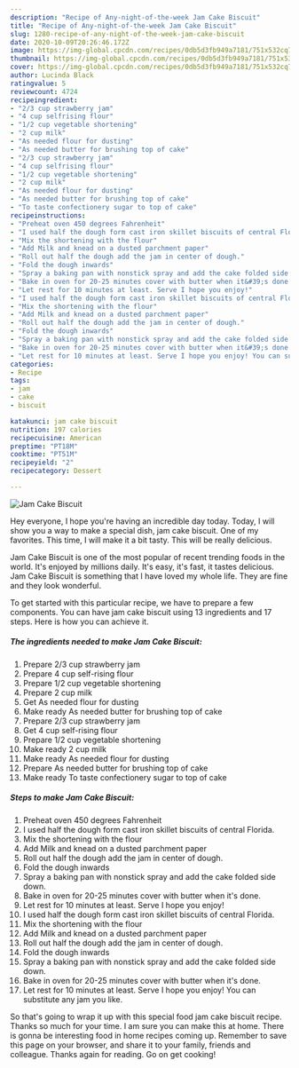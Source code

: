 ```yaml
---
description: "Recipe of Any-night-of-the-week Jam Cake Biscuit"
title: "Recipe of Any-night-of-the-week Jam Cake Biscuit"
slug: 1280-recipe-of-any-night-of-the-week-jam-cake-biscuit
date: 2020-10-09T20:26:46.172Z
image: https://img-global.cpcdn.com/recipes/0db5d3fb949a7181/751x532cq70/jam-cake-biscuit-recipe-main-photo.jpg
thumbnail: https://img-global.cpcdn.com/recipes/0db5d3fb949a7181/751x532cq70/jam-cake-biscuit-recipe-main-photo.jpg
cover: https://img-global.cpcdn.com/recipes/0db5d3fb949a7181/751x532cq70/jam-cake-biscuit-recipe-main-photo.jpg
author: Lucinda Black
ratingvalue: 5
reviewcount: 4724
recipeingredient:
- "2/3 cup strawberry jam"
- "4 cup selfrising flour"
- "1/2 cup vegetable shortening"
- "2 cup milk"
- "As needed flour for dusting"
- "As needed butter for brushing top of cake"
- "2/3 cup strawberry jam"
- "4 cup selfrising flour"
- "1/2 cup vegetable shortening"
- "2 cup milk"
- "As needed flour for dusting"
- "As needed butter for brushing top of cake"
- "To taste confectionery sugar to top of cake"
recipeinstructions:
- "Preheat oven 450 degrees Fahrenheit"
- "I used half the dough form cast iron skillet biscuits of central Florida."
- "Mix the shortening with the flour"
- "Add Milk and knead on a dusted parchment paper"
- "Roll out half the dough add the jam in center of dough."
- "Fold the dough inwards"
- "Spray a baking pan with nonstick spray and add the cake folded side down."
- "Bake in oven for 20-25 minutes cover with butter when it&#39;s done."
- "Let rest for 10 minutes at least. Serve I hope you enjoy!"
- "I used half the dough form cast iron skillet biscuits of central Florida."
- "Mix the shortening with the flour"
- "Add Milk and knead on a dusted parchment paper"
- "Roll out half the dough add the jam in center of dough."
- "Fold the dough inwards"
- "Spray a baking pan with nonstick spray and add the cake folded side down."
- "Bake in oven for 20-25 minutes cover with butter when it&#39;s done."
- "Let rest for 10 minutes at least. Serve I hope you enjoy! You can substitute any jam you like."
categories:
- Recipe
tags:
- jam
- cake
- biscuit

katakunci: jam cake biscuit 
nutrition: 197 calories
recipecuisine: American
preptime: "PT18M"
cooktime: "PT51M"
recipeyield: "2"
recipecategory: Dessert

---
```



![Jam Cake Biscuit](https://img-global.cpcdn.com/recipes/0db5d3fb949a7181/751x532cq70/jam-cake-biscuit-recipe-main-photo.jpg)

Hey everyone, I hope you're having an incredible day today. Today, I will show you a way to make a special dish, jam cake biscuit. One of my favorites. This time, I will make it a bit tasty. This will be really delicious.



Jam Cake Biscuit is one of the most popular of recent trending foods in the world. It's enjoyed by millions daily. It's easy, it's fast, it tastes delicious. Jam Cake Biscuit is something that I have loved my whole life. They are fine and they look wonderful.


To get started with this particular recipe, we have to prepare a few components. You can have jam cake biscuit using 13 ingredients and 17 steps. Here is how you can achieve it.

<!--inarticleads1-->

##### The ingredients needed to make Jam Cake Biscuit:

1. Prepare 2/3 cup strawberry jam
1. Prepare 4 cup self-rising flour
1. Prepare 1/2 cup vegetable shortening
1. Prepare 2 cup milk
1. Get As needed flour for dusting
1. Make ready As needed butter for brushing top of cake
1. Prepare 2/3 cup strawberry jam
1. Get 4 cup self-rising flour
1. Prepare 1/2 cup vegetable shortening
1. Make ready 2 cup milk
1. Make ready As needed flour for dusting
1. Prepare As needed butter for brushing top of cake
1. Make ready To taste confectionery sugar to top of cake




<!--inarticleads2-->

##### Steps to make Jam Cake Biscuit:

1. Preheat oven 450 degrees Fahrenheit
1. I used half the dough form cast iron skillet biscuits of central Florida.
1. Mix the shortening with the flour
1. Add Milk and knead on a dusted parchment paper
1. Roll out half the dough add the jam in center of dough.
1. Fold the dough inwards
1. Spray a baking pan with nonstick spray and add the cake folded side down.
1. Bake in oven for 20-25 minutes cover with butter when it&#39;s done.
1. Let rest for 10 minutes at least. Serve I hope you enjoy!
1. I used half the dough form cast iron skillet biscuits of central Florida.
1. Mix the shortening with the flour
1. Add Milk and knead on a dusted parchment paper
1. Roll out half the dough add the jam in center of dough.
1. Fold the dough inwards
1. Spray a baking pan with nonstick spray and add the cake folded side down.
1. Bake in oven for 20-25 minutes cover with butter when it&#39;s done.
1. Let rest for 10 minutes at least. Serve I hope you enjoy! You can substitute any jam you like.




So that's going to wrap it up with this special food jam cake biscuit recipe. Thanks so much for your time. I am sure you can make this at home. There is gonna be interesting food in home recipes coming up. Remember to save this page on your browser, and share it to your family, friends and colleague. Thanks again for reading. Go on get cooking!
